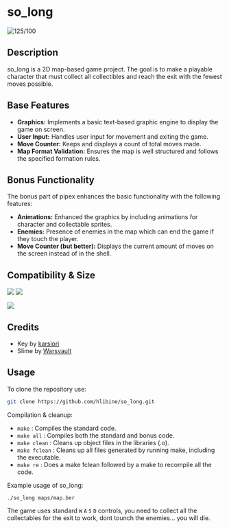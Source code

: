 # so_long
![125/100](https://img.shields.io/badge/125%2F100-brightgreen)
## Description

so_long is a 2D map-based game project. The goal is to make a playable character that must collect all collectibles and reach the exit with the fewest moves possible.

## Base Features
  
- **Graphics:** Implements a basic text-based graphic engine to display the game on screen.
- **User Input:** Handles user input for movement and exiting the game.
- **Move Counter:** Keeps and displays a count of total moves made.
- **Map Format Validation:** Ensures the map is well structured and follows the specified formation rules.

## Bonus Functionality

The bonus part of pipex enhances the basic functionality with the following features:

- **Animations:** Enhanced the graphics by including animations for character and collectable sprites.
- **Enemies:** Presence of enemies in the map which can end the game if they touch the player.
- **Move Counter (but better):** Displays the current amount of moves on the screen instead of in the shell.

## Compatibility & Size

![](https://img.shields.io/badge/WSL-0a97f5?style=for-the-badge&logo=linux&logoColor=white)
![](	https://img.shields.io/badge/mac%20os-000000?style=for-the-badge&logo=apple&logoColor=white)

![](https://img.shields.io/github/languages/code-size/hlibine/so_long?color=5BCFFF)

## Credits

- Key by [karsiori](https://karsiori.itch.io/)
- Slime by [Warsvault](https://warsvault.itch.io/)

## Usage 

To clone the repository use:
```bash
git clone https://github.com/hlibine/so_long.git
```
Compilation & cleanup:

- `make` : Compiles the standard code.
- `make all` : Compiles both the standard and bonus code.
- `make clean` : Cleans up object files in the libraries (.o).
- `make fclean` : Cleans up all files generated by running make, including the executable.
- `make re` : Does a make fclean followed by a make to recompile all the code.

Example usage of so_long:
```
./so_long maps/map.ber
```
The game uses standard `W` `A` `S` `D` controls, you need to collect all the collectables for the exit to work, dont tounch the enemies... you will die.
